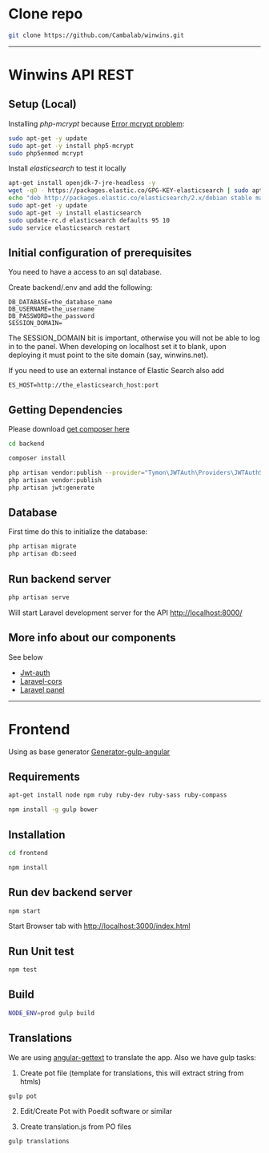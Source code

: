 # Clone repo

```sh
git clone https://github.com/Cambalab/winwins.git
```

---

# Winwins API REST

## Setup (Local)

Installing *php-mcrypt* because [Error mcrypt problem](https://laracasts.com/discuss/channels/general-discussion/laravel5-new-install-mcrypt-rijndael-128-notice):

```sh
sudo apt-get -y update
sudo apt-get -y install php5-mcrypt
sudo php5enmod mcrypt
```

Install *elasticsearch* to test it locally

```sh
apt-get install openjdk-7-jre-headless -y
wget -qO - https://packages.elastic.co/GPG-KEY-elasticsearch | sudo apt-key add -
echo "deb http://packages.elastic.co/elasticsearch/2.x/debian stable main" | sudo tee -a /etc/apt/sources.list.d/elasticsearch-2.x.list
sudo apt-get -y update
sudo apt-get -y install elasticsearch
sudo update-rc.d elasticsearch defaults 95 10
sudo service elasticsearch restart
```

## Initial configuration of prerequisites

You need to have a access to an sql database.

Create backend/.env and add the following:

    DB_DATABASE=the_database_name
    DB_USERNAME=the_username
    DB_PASSWORD=the_password
    SESSION_DOMAIN=

The SESSION_DOMAIN bit is important, otherwise you will not be able to log in to the panel.
When developing on localhost set it to blank, upon deploying it must point to the site domain (say, winwins.net).


If you need to use an external instance of Elastic Search also add

    ES_HOST=http://the_elasticsearch_host:port


## Getting Dependencies

Please download [get composer here](http://getcomposer.org/download/)

```sh
cd backend

composer install

php artisan vendor:publish --provider="Tymon\JWTAuth\Providers\JWTAuthServiceProvider"
php artisan vendor:publish
php artisan jwt:generate
```

## Database

First time do this to initialize the database:

```sh
php artisan migrate
php artisan db:seed
```

## Run backend server

```sh
php artisan serve
```

Will start Laravel development server for the API [http://localhost:8000/](http://localhost:8000/)

## More info about our components

See below

- [Jwt-auth](https://github.com/tymondesigns/jwt-auth)
- [Laravel-cors](https://github.com/barryvdh/laravel-cors)
- [Laravel panel](http://laravelpanel.com/)

---

# Frontend

Using as base generator [Generator-gulp-angular](https://github.com/Swiip/generator-gulp-angular)

## Requirements

```sh
apt-get install node npm ruby ruby-dev ruby-sass ruby-compass

npm install -g gulp bower
```

## Installation
```sh
cd frontend

npm install

```

## Run dev backend server
```sh
npm start
```

Start Browser tab with [http://localhost:3000/index.html](http://localhost:3000/index.html)

## Run Unit test
```sh
npm test
```

## Build
```sh
NODE_ENV=prod gulp build
```

## Translations

We are using [angular-gettext](https://angular-gettext.rocketeer.be/) to translate the app.
Also we have gulp tasks:

1. Create pot file (template for translations, this will extract string from htmls)
```sh
gulp pot
```

2. Edit/Create Pot with Poedit software or similar

3. Create translation.js from PO files
```sh
gulp translations
```
